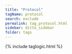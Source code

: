 ```yaml
---
title: "Protocol"
tagName: protocol
search: exclude
permalink: tag_protocol.html
sidebar: ditto_sidebar
folder: tags
---
```

{% include taglogic.html %}
